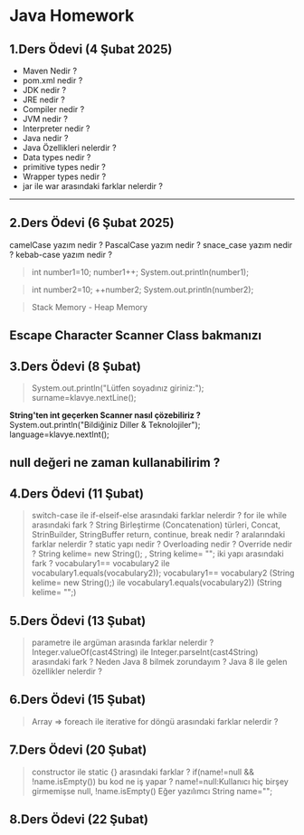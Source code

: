 # Java Homework

## 1.Ders Ödevi (4 Şubat 2025)
- Maven Nedir ?
- pom.xml nedir ?
- JDK  nedir ?
- JRE  nedir ?
- Compiler  nedir ?
- JVM  nedir ?
- Interpreter nedir ?
- Java nedir ?
- Java Özellikleri nelerdir ?
- Data types  nedir ?
- primitive types  nedir ?
- Wrapper types nedir ?
- jar ile war arasındaki farklar nelerdir ?
---

## 2.Ders Ödevi (6 Şubat 2025)
camelCase yazım nedir ?
PascalCase yazım nedir ?
snace_case yazım nedir ?
kebab-case yazım nedir ?


> int number1=10;
> number1++;
> System.out.println(number1);

> int number2=10;
> ++number2;
> System.out.println(number2);

> Stack Memory - Heap Memory

Escape Character
Scanner Class bakmanızı
---

## 3.Ders Ödevi (8 Şubat)
> System.out.println("Lütfen soyadınız giriniz:");
> surname=klavye.nextLine();

**String'ten int geçerken Scanner nasıl çözebiliriz ?**
System.out.println("Bildiğiniz Diller & Teknolojiler");
language=klavye.nextInt();

null değeri ne zaman kullanabilirim ?
---

## 4.Ders Ödevi (11 Şubat)
> switch-case ile if-elseif-else arasındaki farklar nelerdir ?
> for ile while arasındaki fark ?
> String Birleştirme (Concatenation) türleri, Concat, StrinBuilder, StringBuffer
> return, continue, break nedir ? aralarındaki farklar nelerdir ?
> static yapı nedir ?
> Overloading nedir ?
> Override nedir ?
> String kelime= new String(); , String kelime= "";  iki yapı arasındaki fark ?
> vocabulary1== vocabulary2 ile vocabulary1.equals(vocabulary2));
> vocabulary1== vocabulary2 (String kelime= new String();)
> ile vocabulary1.equals(vocabulary2)) (String kelime= "";)

## 5.Ders Ödevi (13 Şubat)
> parametre ile argüman arasında farklar nelerdir ?
> Integer.valueOf(cast4String) ile  Integer.parseInt(cast4String) arasındaki fark ?
> Neden Java 8 bilmek zorundayım ?
> Java 8 ile gelen özellikler nelerdir ?
>

## 6.Ders Ödevi (15 Şubat)
> Array => foreach ile iterative for döngü arasındaki farklar nelerdir ?


## 7.Ders Ödevi (20 Şubat)
> constructor ile static {} arasındaki farklar ?
> if(name!=null && !name.isEmpty())  bu kod ne iş yapar ?
> name!=null:Kullanıcı hiç birşey girmemişse null,  !name.isEmpty() Eğer yazılımcı String name="";
>

## 8.Ders Ödevi (22 Şubat)
> 